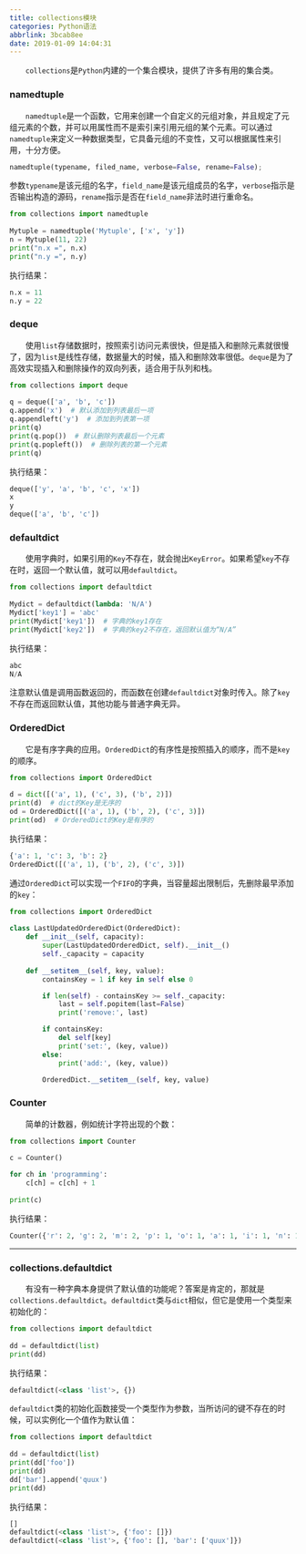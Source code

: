 ```yaml
---
title: collections模块
categories: Python语法
abbrlink: 3bcab8ee
date: 2019-01-09 14:04:31
---
```

&emsp;&emsp;`collections`是`Python`内建的一个集合模块，提供了许多有用的集合类。

### namedtuple

&emsp;&emsp;`namedtuple`是一个函数，它用来创建一个自定义的元组对象，并且规定了元组元素的个数，并可以用属性而不是索引来引用元组的某个元素。可以通过`namedtuple`来定义一种数据类型，它具备元组的不变性，又可以根据属性来引用，十分方便。

``` python
namedtuple(typename, filed_name, verbose=False, rename=False);
```

参数`typename`是该元组的名字，`field_name`是该元组成员的名字，`verbose`指示是否输出构造的源码，`rename`指示是否在`field_name`非法时进行重命名。

``` python
from collections import namedtuple
​
Mytuple = namedtuple('Mytuple', ['x', 'y'])
n = Mytuple(11, 22)
print("n.x =", n.x)
print("n.y =", n.y)
```

执行结果：

``` python
n.x = 11
n.y = 22
```

### deque

&emsp;&emsp;使用`list`存储数据时，按照索引访问元素很快，但是插入和删除元素就很慢了，因为`list`是线性存储，数据量大的时候，插入和删除效率很低。`deque`是为了高效实现插入和删除操作的双向列表，适合用于队列和栈。

``` python
from collections import deque
​
q = deque(['a', 'b', 'c'])
q.append('x')  # 默认添加到列表最后一项
q.appendleft('y')  # 添加到列表第一项
print(q)
print(q.pop())  # 默认删除列表最后一个元素
print(q.popleft())  # 删除列表的第一个元素
print(q)
```

执行结果：

``` python
deque(['y', 'a', 'b', 'c', 'x'])
x
y
deque(['a', 'b', 'c'])
```

### defaultdict

&emsp;&emsp;使用字典时，如果引用的`Key`不存在，就会抛出`KeyError`。如果希望`key`不存在时，返回一个默认值，就可以用`defaultdict`。

``` python
from collections import defaultdict
​
Mydict = defaultdict(lambda: 'N/A')
Mydict['key1'] = 'abc'
print(Mydict['key1'])  # 字典的key1存在
print(Mydict['key2'])  # 字典的key2不存在，返回默认值为“N/A”
```

执行结果：

``` python
abc
N/A
```

注意默认值是调用函数返回的，而函数在创建`defaultdict`对象时传入。除了`key`不存在而返回默认值，其他功能与普通字典无异。

### OrderedDict

&emsp;&emsp;它是有序字典的应用。`OrderedDict`的有序性是按照插入的顺序，而不是`key`的顺序。

``` python
from collections import OrderedDict
​
d = dict([('a', 1), ('c', 3), ('b', 2)])
print(d)  # dict的Key是无序的
od = OrderedDict([('a', 1), ('b', 2), ('c', 3)])
print(od)  # OrderedDict的Key是有序的
```

执行结果：

``` python
{'a': 1, 'c': 3, 'b': 2}
OrderedDict([('a', 1), ('b', 2), ('c', 3)])
```

通过`OrderedDict`可以实现一个`FIFO`的字典，当容量超出限制后，先删除最早添加的`key`：

``` python
from collections import OrderedDict
​
class LastUpdatedOrderedDict(OrderedDict):
    def __init__(self, capacity):
        super(LastUpdatedOrderedDict, self).__init__()
        self._capacity = capacity
​
    def __setitem__(self, key, value):
        containsKey = 1 if key in self else 0

        if len(self) - containsKey >= self._capacity:
            last = self.popitem(last=False)
            print('remove:', last)

        if containsKey:
            del self[key]
            print('set:', (key, value))
        else:
            print('add:', (key, value))

        OrderedDict.__setitem__(self, key, value)
```

### Counter

&emsp;&emsp;简单的计数器，例如统计字符出现的个数：

``` python
from collections import Counter
​
c = Counter()

for ch in 'programming':
    c[ch] = c[ch] + 1
​
print(c)
```

执行结果：

``` python
Counter({'r': 2, 'g': 2, 'm': 2, 'p': 1, 'o': 1, 'a': 1, 'i': 1, 'n': 1})
```

---

### collections.defaultdict

&emsp;&emsp;有没有一种字典本身提供了默认值的功能呢？答案是肯定的，那就是`collections.defaultdict`。`defaultdict`类与`dict`相似，但它是使用一个类型来初始化的：

``` python
from collections import defaultdict
​
dd = defaultdict(list)
print(dd)
```

执行结果：

``` python
defaultdict(<class 'list'>, {})
```

`defaultdict`类的初始化函数接受一个类型作为参数，当所访问的键不存在的时候，可以实例化一个值作为默认值：

``` python
from collections import defaultdict
​
dd = defaultdict(list)
print(dd['foo'])
print(dd)
dd['bar'].append('quux')
print(dd)
```

执行结果：

``` python
[]
defaultdict(<class 'list'>, {'foo': []})
defaultdict(<class 'list'>, {'foo': [], 'bar': ['quux']})
```